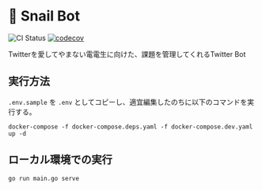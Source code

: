 # 🐌 Snail Bot

![CI Status](https://github.com/dora1998/snail-bot/workflows/test/badge.svg)
[![codecov](https://codecov.io/gh/dora1998/snail-bot/branch/master/graph/badge.svg)](https://codecov.io/gh/dora1998/snail-bot)

Twitterを愛してやまない電電生に向けた、課題を管理してくれるTwitter Bot

## 実行方法

`.env.sample` を `.env` としてコピーし、適宜編集したのちに以下のコマンドを実行する。

```shell script
docker-compose -f docker-compose.deps.yaml -f docker-compose.dev.yaml up -d
```

## ローカル環境での実行

```shell script
go run main.go serve
```

